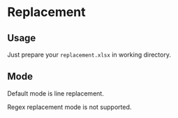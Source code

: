 # Replacement

## Usage

Just prepare your `replacement.xlsx` in working directory.

## Mode

Default mode is line replacement.

Regex replacement mode is not supported.
